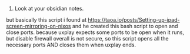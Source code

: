 1. Look at your obsidian notes.

but basically this script i found at https://taoa.io/posts/Setting-up-ipad-screen-mirroring-on-nixos
and he created this bash script to open and close ports.
because uxplay expects some ports to be open when it runs, but disable firewall overall is not secure, so this
script opens all the necessary ports AND closes them when uxplay ends.
